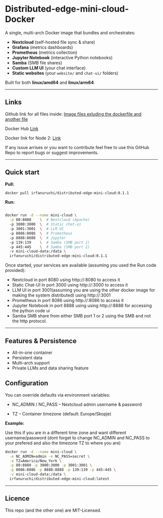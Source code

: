 # Distributed-edge-mini-cloud-Docker

A single, multi-arch Docker image that bundles and orchestrates:

- **Nextcloud** (self-hosted file sync & share)  
- **Grafana** (metrics dashboards)  
- **Prometheus** (metrics collection)  
- **Jupyter Notebook** (interactive Python notebooks)  
- **Samba** (SMB file shares)  
- **Custom LLM UI** (your chat interface)  
- **Static websites** (your `website/` and `chat-ui/` folders)

Built for both **linux/amd64** and **linux/arm64**.

---

## Links

Github link for all files inside:
[Image files exluding the dockerfile and another file](https://github.com/IrfanUruchi/Edge-Distributed-Mini-Cloud-System)

Docker Hub [Link](https://hub.docker.com/r/irfanuruchi/distributed-edge-mini-cloud)

Docker link for Node 2: [Link](https://hub.docker.com/r/irfanuruchi/llm-proxy)


If any issue arrises or you want to contribute feel free to use this GitHub Repo to report bugs or suggest improvements.

---
## Quick start

**Pull:**

```bash
docker pull irfanuruchi/distributed-edge-mini-cloud:0.1.1
```

**Run:**

```bash

docker run -d --name mini-cloud \
  -p 80:8080    \  # Nextcloud (Apache)  
  -p 3000:3000  \  # Static chat-ui  
  -p 3001:3001  \  # LLM UI 
  -p 8086:8086  \  # Prometheus  
  -p 8888:8888  \  # Jupyter  
  -p 139:139    \  # Samba (SMB port 1)  
  -p 445:445    \  # Samba (SMB port 2)  
  -v mini-cloud-data:/data \
  irfanuruchi/distributed-edge-mini-cloud:0.1.1
```

Once started, your services are available (assuming you used the Run code provided):

- Nextcloud in port 8080 using http://<host>:8080 to access it
- Static Chat-UI in port 3000 using http://<host>:3000 to access it
- LLM UI in port 3001(assuming you are using the other docker image for making the system distributed) using http://<host>:3001
- Prometheus in port 8086 using http://<host>:8086 to access it
- Jupyter Notebook in port 8888 using using http://<host>:8888 for accessing the python code ui
- Samba SMB share from either SMB port 1 or 2 using the SMB and not the http protocol.

---

## Features & Persistence

- All-in-one container
- Persistent data
- Multi-arch support
- Private LLMs and data sharing feature

## Configuration

You can override defaults via environment variables:

- NC_ADMIN / NC_PASS – Nextcloud admin username & password

- TZ – Container timezone (default: Europe/Skopje)

**Example:**

Use this if you are in a different time zone and want different username/password (dont forget to change NC_ADMIN and NC_PASS to your prefered and also the timezone TZ to where you are)

```bash
docker run -d --name mini-cloud \
  -e NC_ADMIN=admin -e NC_PASS=secret \
  -e TZ=America/New_York \
  -p 80:8080 -p 3000:3000 -p 3001:3001 \
  -p 8086:8086 -p 8888:8888 -p 139:139 -p 445:445 \
  -v mini-cloud-data:/data \
  irfanuruchi/distributed-edge-mini-cloud:latest
```
---

## Licence

This repo (and the other one) are MIT-Licensed.

